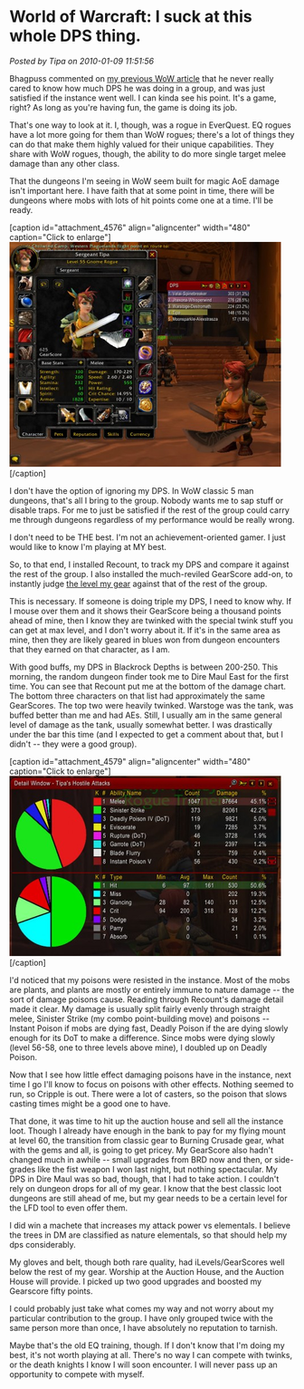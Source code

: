 # World of Warcraft: I suck at this whole DPS thing.

*Posted by Tipa on 2010-01-09 11:51:56*

Bhagpuss commented on [my previous WoW article](../../../index.php/2009/12/29/wow-behind-the-green-door/) that he never really cared to know how much DPS he was doing in a group, and was just satisfied if the instance went well. I can kinda see his point. It's a game, right? As long as you're having fun, the game is doing its job.

That's one way to look at it. I, though, was a rogue in EverQuest. EQ rogues have a lot more going for them than WoW rogues; there's a lot of things they can do that make them highly valued for their unique capabilities. They share with WoW rogues, though, the ability to do more single target melee damage than any other class.

That the dungeons I'm seeing in WoW seem built for magic AoE damage isn't important here. I have faith that at some point in time, there will be dungeons where mobs with lots of hit points come one at a time. I'll be ready.

[caption id="attachment\_4576" align="aligncenter" width="480" caption="Click to enlarge"][![](../../../uploads/2010/01/WoW-2010-01-09-10-20-42-35-480x397.jpg "Combat meter and inventory screen with GearScore")](../../../uploads/2010/01/WoW-2010-01-09-10-20-42-35.jpg)[/caption]

I don't have the option of ignoring my DPS. In WoW classic 5 man dungeons, that's all I bring to the group. Nobody wants me to sap stuff or disable traps. For me to just be satisfied if the rest of the group could carry me through dungeons regardless of my performance would be really wrong.

I don't need to be THE best. I'm not an achievement-oriented gamer. I just would like to know I'm playing at MY best.

So, to that end, I installed Recount, to track my DPS and compare it against the rest of the group. I also installed the much-reviled GearScore add-on, to instantly judge [the level my gear](http://www.wowarmory.com/character-sheet.xml?r=Kirin+Tor&cn=Tipa&gn=Snacks+for+the+Horde) against that of the rest of the group.

This is necessary. If someone is doing triple my DPS, I need to know why. If I mouse over them and it shows their GearScore being a thousand points ahead of mine, then I know they are twinked with the special twink stuff you can get at max level, and I don't worry about it. If it's in the same area as mine, then they are likely geared in blues won from dungeon encounters that they earned on that character, as I am.

With good buffs, my DPS in Blackrock Depths is between 200-250. This morning, the random dungeon finder took me to Dire Maul East for the first time. You can see that Recount put me at the bottom of the damage chart. The bottom three characters on that list had approximately the same GearScores. The top two were heavily twinked. Warstoge was the tank, was buffed better than me and had AEs. Still, I usually am in the same general level of damage as the tank, usually somewhat better. I was drastically under the bar this time (and I expected to get a comment about that, but I didn't -- they were a good group).

[caption id="attachment\_4579" align="aligncenter" width="480" caption="Click to enlarge"][![](../../../uploads/2010/01/WoW-2010-01-09-10-28-58-51-480x318.jpg "Recount's damage breakdown")](../../../uploads/2010/01/WoW-2010-01-09-10-28-58-51.jpg)[/caption]

I'd noticed that my poisons were resisted in the instance. Most of the mobs are plants, and plants are mostly or entirely immune to nature damage -- the sort of damage poisons cause. Reading through Recount's damage detail made it clear. My damage is usually split fairly evenly through straight melee, Sinister Strike (my combo point-building move) and poisons -- Instant Poison if mobs are dying fast, Deadly Poison if the are dying slowly enough for its DoT to make a difference. Since mobs were dying slowly (level 56-58, one to three levels above mine), I doubled up on Deadly Poison.

Now that I see how little effect damaging poisons have in the instance, next time I go I'll know to focus on poisons with other effects. Nothing seemed to run, so Cripple is out. There were a lot of casters, so the poison that slows casting times might be a good one to have.

That done, it was time to hit up the auction house and sell all the instance loot. Though I already have enough in the bank to pay for my flying mount at level 60, the transition from classic gear to Burning Crusade gear, what with the gems and all, is going to get pricey. My GearScore also hadn't changed much in awhile -- small upgrades from BRD now and then, or side-grades like the fist weapon I won last night, but nothing spectacular. My DPS in Dire Maul was so bad, though, that I had to take action. I couldn't rely on dungeon drops for all of my gear. I know that the best classic loot dungeons are still ahead of me, but my gear needs to be a certain level for the LFD tool to even offer them.

I did win a machete that increases my attack power vs elementals. I believe the trees in DM are classified as nature elementals, so that should help my dps considerably.

My gloves and belt, though both rare quality, had iLevels/GearScores well below the rest of my gear. Worship at the Auction House, and the Auction House will provide. I picked up two good upgrades and boosted my Gearscore fifty points.

I could probably just take what comes my way and not worry about my particular contribution to the group. I have only grouped twice with the same person more than once, I have absolutely no reputation to tarnish.

Maybe that's the old EQ training, though. If I don't know that I'm doing my best, it's not worth playing at all. There's no way I can compete with twinks, or the death knights I know I will soon encounter. I will never pass up an opportunity to compete with myself.

